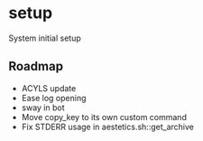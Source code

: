 # setup
System initial setup

## Roadmap
- ACYLS update
- Ease log opening
- sway in bot
- Move copy_key to its own custom command
- Fix STDERR usage in aestetics.sh::get_archive
